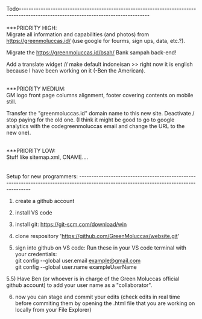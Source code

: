Todo------------------------------------------------------------------------------------------------------------------------------------
<br><br>
***PRIORITY HIGH:<br>
 Migrate all information and capabilities (and photos) from https://greenmoluccas.id/
    (use google for fourms, sign ups, data, etc.?).

 Migrate the https://greenmoluccas.id/bsah/ Bank sampah back-end!

 Add a translate widget // make default indoneisan >> right now it is english because I have been working on it (-Ben the American).

<br>
***PRIORITY MEDIUM:<br>
GM logo front page columns alignment, footer covering contents on mobile still.

Transfer the "greenmoluccas.id" domain name to this new site. Deactivate / stop paying for the old one. (I think it might be good to go to google analytics with the codegreenmoluccas email and change the URL to the new one).

<br>
***PRIORITY LOW:<br>
Stuff like sitemap.xml, CNAME....

<br>
<br>
<br>
Setup for new programmers: ----------------------------------------------------------------------------------------------------------------------------------------

1) create a github account

2) install VS code

3) install git: https://git-scm.com/download/win

4) clone respository 'https://github.com/GreenMoluccas/website.git'

5) sign into github on VS code: Run these in your VS code terminal with your credentials: <br>
git config --global user.email example@gmail.com <br>
git config --global user.name exampleUserName

5.5) Have Ben (or whoever is in charge of the Green Moluccas official github account) to add your user name as a "collaborator".

6) now you can stage and commit your edits
    (check edits in real time before commiting them by opening the .html file that you are working on locally from your File Explorer)
